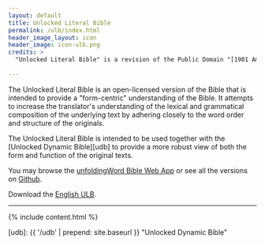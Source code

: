 ```yaml
---
layout: default
title: Unlocked Literal Bible
permalink: /ulb/index.html
header_image_layout: icon
header_image: icon-ulb.png
credits: >
  "Unlocked Literal Bible" is a revision of the Public Domain "[1901 American Standard Version](http://ebible.org/asv/eng-asv_usfm.zip)" revised by [Wycliffe Associates](https://wycliffeassociates.org/) and the [Door43 World Missions Community](https://door43.org/) made available under a [Creative Commons Attribution-Share Alike 4.0 International](https://creativecommons.org/licenses/by-sa/4.0/) license.
  
---
```


The Unlocked Literal Bible is an open-licensed version of the Bible that is intended to provide a "form-centric" understanding of the Bible. It attempts to increase the translator's understanding of the lexical and grammatical composition of the underlying text by adhering closely to the word order and structure of the originals.

The Unlocked Literal Bible is intended to be used together with the [Unlocked Dynamic Bible][udb] to provide a more robust view of both the form and function of the original texts.

You may browse the [unfoldingWord Bible Web App](https://bible.unfoldingword.org/) or see all the versions on [Github](https://github.com/unfoldingWord/ulb-en/releases).

Download the [English ULB](/en/?resource=bible-translations-ulb).

* * * * *

{% include content.html %}

[udb]: {{ '/udb' | prepend: site.baseurl }} "Unlocked Dynamic Bible"
